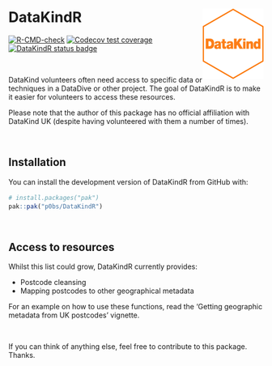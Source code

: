 
<!-- README.md is generated from README.Rmd. Please edit that file -->

# DataKindR <img src='man/figures/logo.png' align="right" height="139" />

<!-- badges: start -->

[![R-CMD-check](https://github.com/p0bs/DataKindR/actions/workflows/R-CMD-check.yaml/badge.svg)](https://github.com/p0bs/DataKindR/actions/workflows/R-CMD-check.yaml)
[![Codecov test
coverage](https://codecov.io/gh/p0bs/DataKindR/branch/main/graph/badge.svg)](https://codecov.io/gh/p0bs/DataKindR?branch=main)
[![DataKindR status badge](https://p0bs.r-universe.dev/DataKindR/badges/version)](https://p0bs.r-universe.dev/DataKindR)
<!-- badges: end -->

<br/>

DataKind volunteers often need access to specific data or techniques in
a DataDive or other project. The goal of DataKindR is to make it easier
for volunteers to access these resources.

Please note that the author of this package has no official affiliation
with DataKind UK (despite having volunteered with them a number of
times).

<br/>

## Installation

You can install the development version of DataKindR from GitHub with:

``` r
# install.packages("pak")
pak::pak("p0bs/DataKindR")
```

<br/>

## Access to resources

Whilst this list could grow, DataKindR currently provides:

- Postcode cleansing
- Mapping postcodes to other geographical metadata

For an example on how to use these functions, read the ‘Getting
geographic metadata from UK postcodes’ vignette.

<br/>

If you can think of anything else, feel free to contribute to this
package. Thanks.

